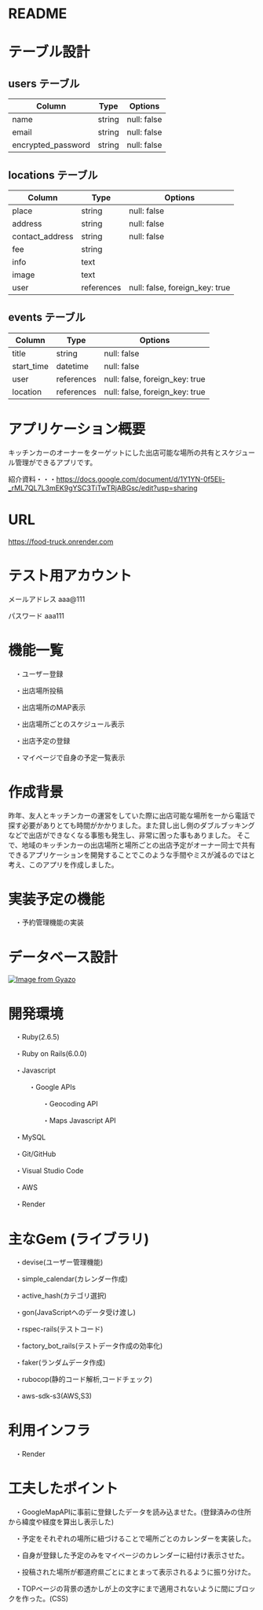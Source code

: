 # README

# テーブル設計


## users テーブル

| Column             | Type   | Options     |
| ------------------ | ------ | ----------- |
| name               | string | null: false |
| email              | string | null: false |
| encrypted_password | string | null: false |




## locations テーブル

| Column             | Type       | Options                        |
| ------------------ | ---------- | ------------------------------ |
| place              | string     | null: false                    |
| address            | string     | null: false                    |
| contact_address    | string     | null: false                    |
| fee                | string     |                                |
| info               | text       |                                |
| image              | text       |                                |
| user               | references | null: false, foreign_key: true |


## events テーブル

| Column             | Type       | Options                        |
| ------------------ | ---------- | ------------------------------ |
| title              | string     | null: false                    |
| start_time         | datetime   | null: false                    |
| user               | references | null: false, foreign_key: true |
| location           | references | null: false, foreign_key: true |


# アプリケーション概要
キッチンカーのオーナーをターゲットにした出店可能な場所の共有とスケジュール管理ができるアプリです。

紹介資料・・・https://docs.google.com/document/d/1Y1YN-0f5Elj-_rML7QL7L3mEK9gYSC3TiTwTRjABGsc/edit?usp=sharing

# URL
https://food-truck.onrender.com

# テスト用アカウント
メールアドレス   aaa@111

パスワード      aaa111

# 機能一覧
　・ユーザー登録

　・出店場所投稿

　・出店場所のMAP表示

　・出店場所ごとのスケジュール表示

　・出店予定の登録

　・マイページで自身の予定一覧表示

# 作成背景

昨年、友人とキッチンカーの運営をしていた際に出店可能な場所を一から電話で探す必要がありとても時間がかかりました。また貸し出し側のダブルブッキングなどで出店ができなくなる事態も発生し、非常に困った事もありました。
そこで、地域のキッチンカーの出店場所と場所ごとの出店予定がオーナー同士で共有できるアプリケーションを開発することでこのような手間やミスが減るのではと考え、このアプリを作成しました。


# 実装予定の機能

　・予約管理機能の実装

# データベース設計

[![Image from Gyazo](https://i.gyazo.com/78cc9043cc9518d5ef7a08924c6ca823.png)](https://gyazo.com/78cc9043cc9518d5ef7a08924c6ca823)

# 開発環境
　・Ruby(2.6.5)

　・Ruby on Rails(6.0.0)

　・Javascript

　　　・Google APIs

　　　　　・Geocoding API

　　　　　・Maps Javascript API

　・MySQL

　・Git/GitHub

　・Visual Studio Code

　・AWS

　・Render

# 主なGem (ライブラリ)
　・devise(ユーザー管理機能)

　・simple_calendar(カレンダー作成)

　・active_hash(カテゴリ選択)

　・gon(JavaScriptへのデータ受け渡し)

　・rspec-rails(テストコード)

　・factory_bot_rails(テストデータ作成の効率化)

　・faker(ランダムデータ作成)

　・rubocop(静的コード解析,コードチェック)

　・aws-sdk-s3(AWS,S3)

# 利用インフラ
　・Render

# 工夫したポイント
　・GoogleMapAPIに事前に登録したデータを読み込ませた。(登録済みの住所から緯度や経度を算出し表示した)

　・予定をそれぞれの場所に紐づけることで場所ごとのカレンダーを実装した。

　・自身が登録した予定のみをマイページのカレンダーに紐付け表示させた。

　・投稿された場所が都道府県ごとにまとまって表示されるように振り分けた。

　・TOPページの背景の透かしが上の文字にまで適用されないように間にブロックを作った。(CSS)

